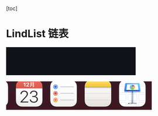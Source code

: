 [toc]

# LindList 链表

![image-20211223000411290](3-JavaNote-LinkedList.assets/image-20211223000411290.png)

![image-20211223000558885](3-JavaNote-LinkedList.assets/image-20211223000558885.png)
